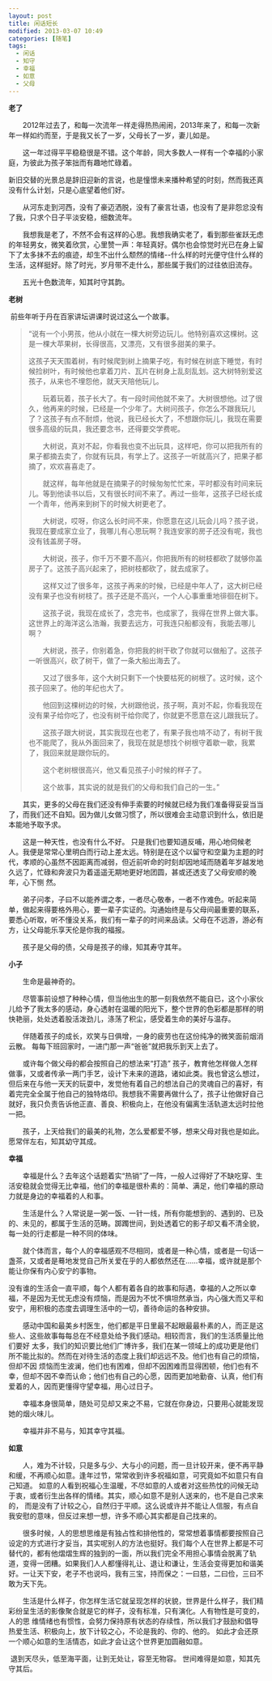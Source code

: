 ```yaml
---
layout: post
title: 闲话短长
modified: 2013-03-07 10:49
categories: [随笔]
tags: 
  - 闲话 
  - 知守 
  - 幸福 
  - 如意 
  - 父母
---
```


**老了** 

　　2012年过去了，和每一次流年一样走得热热闹闹，2013年来了，和每一次新年一样如约而至，于是我又长了一岁，父母长了一岁，妻儿如是。 

　　这一年过得平平稳稳很是不错。这个年龄，同大多数人一样有一个幸福的小家庭，为彼此为孩子笨拙而有趣地忙碌着。 

​		新旧交替的光景总是辞旧迎新的言说，也是憧憬未来播种希望的时刻，然而我还真没有什么计划，只是心底望着他们好。 

　　从河东走到河西，没有了豪迈洒脱，没有了豪言壮语，也没有了是非怨忿没有了我，只求个日子平淡安稳，细数流年。 <!-- more -->

　　我想我是老了，不然不会有这样的心思。我想我确实老了，看到那些雀跃无虑的年轻男女，微笑着欣赏，心里赞一声：年轻真好。偶尔也会惊觉时光已在身上留下了太多抹不去的痕迹，却生不出什么颓然的情绪--什么样的时光便守住什么样的生活，这样挺好。除了时光，岁月带不走什么，那些属于我们的过往依旧流存。   

　　五光十色数流年，知其时守其韵。



**老树**

​		前些年听于丹在百家讲坛讲课时说过这么一个故事。

>​		“说有一个小男孩，他从小就在一棵大树旁边玩儿。他特别喜欢这棵树。这是一棵大苹果树，长得很高，又漂亮，又有很多甜美的果子。
>
>​		这孩子天天围着树，有时候爬到树上摘果子吃，有时候在树底下睡觉，有时候捡树叶，有时候他也拿着刀片、瓦片在树身上乱刻乱划。这大树特别爱这孩子，从来也不埋怨他，就天天陪他玩儿。 
>
>　　玩着玩着，孩子长大了。有一段时间他就不来了。大树很想他。过了很久，他再来的时候，已经是一个少年了。大树问孩子，你怎么不跟我玩儿了？这孩子有点不耐烦，他说，我已经长大了，不想跟你玩儿，我现在需要很多高级的玩具，我还要念书，还得要交学费呢。 
>
>　　大树说，真对不起，你看我也变不出玩具，这样吧，你可以把我所有的果子都摘去卖了，你就有玩具，有学上了。这孩子一听就高兴了，把果子都摘了，欢欢喜喜走了。
>
>　　就这样，每年他就是在摘果子的时候匆匆忙忙来，平时都没有时间来玩儿。等到他读书以后，又有很长时间不来了。再过一些年，这孩子已经长成一个青年，他再来到树下的时候大树更老了。
>
>　　大树说，哎呀，你这么长时间不来，你愿意在这儿玩会儿吗？孩子说，我现在要成家立业了，我哪儿有心思玩啊？我连安家的房子还没有呢，我也没有钱盖房子呀。
>
>　　大树说，孩子，你千万不要不高兴，你把我所有的树枝都砍了就够你盖房子了。这孩子高兴起来了，把树枝都砍了，就去成家了。
>
>　　这样又过了很多年，这孩子再来的时候，已经是中年人了，这大树已经没有果子也没有树枝了。孩子还是不高兴，一个人心事重重地徘徊在树下。
>
>　　这孩子说，我现在成长了，念完书，也成家了，我得在世界上做大事。这世界上的海洋这么浩瀚，我要去远方，可我连只船都没有，我能去哪儿啊？
>
>　　大树说，孩子，你别着急，你把我的树干砍了你就可以做船了。这孩子一听很高兴，砍了树干，做了一条大船出海去了。
>
>　　又过了很多年，这个大树只剩下一个快要枯死的树根了。这时候，这个孩子回来了。他的年纪也大了。
>
>　　他回到这棵树边的时候，大树跟他说，孩子啊，真对不起，你看我现在没有果子给你吃了，也没有树干给你爬了，你就更不愿意在这儿跟我玩了。
>
>　　这孩子跟大树说，其实我现在也老了，有果子我也啃不动了，有树干我也不能爬了，我从外面回来了，我现在就是想找个树根守着歇一歇，我累了，我回来就是跟你玩的。
>
>　　这个老树根很高兴，他又看见孩子小时候的样子了。
>
>　　这个故事，其实说的就是我们的父母和我们自己的一生。”

　　其实，更多的父母在我们还没有伸手索要的时候就已经为我们准备得妥妥当当了，而我们还不自知。因为做儿女做习惯了，所以很难会主动意识到什么，依旧是本能地予取予求。  

　　这是一种天性，也没有什么不好。 只是我们也要知道反哺，用心地伺候老人。我便是常常心里明白而行动上差太远。特别是在这个以留守和空巢为主题的时代，孝顺的心虽然不因距离而减弱，但近前听命的时刻却因地域而随着年岁越发地久远了，忙碌和奔波只为着遥遥无期地更好地团圆，甚或还透支了父母安顺的晚年，心下恻 然。

　　弟子问孝，子曰不以能养谓之孝，一者尽心敬奉，一者不作难色。听起来简单，做起来得要格外用心，要一辈子实证的。沟通始终是与父母间最重要的联系，要悉心听取，听不懂没关系，我们有一辈子的时间来品读。父母在不远游，游必有方，让父母能乐享天伦是你我的福报。     

　　孩子是父母的债，父母是孩子的缘，知其寿守其年。

 

**小子**

　　生命是最神奇的。 

　　尽管事前设想了种种心情，但当他出生的那一刻我依然不能自已，这个小家伙儿给予了我太多的感动，身心透射在温暖的阳光下，整个世界的色彩都是那样的明快艳丽，处处透着股活泼劲儿，涤荡了积尘，感受着生命的美好与温存。     

　　伴随着孩子的成长，欢笑与日俱增，一身的疲劳也在这份纯净的微笑面前烟消云散。 每每下班回家时，一进门那一声“爸爸”就把我乐到天上去了。   

　　或许每个做父母的都会按照自己的想法来“打造” 孩子，教育他怎样做人怎样做事，又或者传承一两门手艺，设计下未来的道路，诸如此类。我也曾这么想过，但后来在与他一天天的玩耍中，发觉他有着自己的想法自己的灵魂自己的喜好，有着完完全全属于他自己的独特烙印。我想我不需要再做什么了，孩子让他做好自己就好，我只负责告诉他正直、善良、积极向上，在他没有偏离生活轨道太远时拉他一把。   

　　孩子，上天给我们的最美的礼物，怎么爱都爱不够，想来父母对我也是如此。愿常伴左右，知其幼守其成。  

 

**幸福**     

　　幸福是什么？去年这个话题着实“热销”了一阵，一般人过得好了不缺吃穿、生活安稳就会觉得无比幸福，他们的幸福是很朴素的：简单、满足，他们幸福的原动力就是身边的幸福着的人和事。     

　　生活是什么？人常说是一粥一饭、一针一线，所有你能想到的、遇到的、已及的、未见的，都属于生活的范畴。踯躅世间，到处透着它的影子却又看不清全貌，每一处的行走都是一种不同的体味。  

　　就个体而言，每个人的幸福感观不尽相同，或者是一种心情，或者是一句话一盏茶，又或者是蓦地发觉自己所关爱在乎的人都依然还在……幸福，或许就是那个能让你保有内心安宁的事物。 

​		没有谁的生活会一直平顺，每个人都有着各自的故事和际遇，幸福的人之所以幸福，不是因为无忧无虑没有烦恼，而是因为不忧不惧坦然承当，内心强大而又平和安宁，用积极的态度去调理生活中的一切，善待命运的各种安排。

　　感动中国和最美乡村医生，他们都是平日里最不起眼最最朴素的人，而正是这些人、这些故事每每总在不经意处给予我们感动。相较而言，我们的生活质量比他们要好 太多，我们的知识要比他们广博许多，我们在某一领域上的成功更是他们所不能比拟的。然而在对待生活的态度上我们却远远不及。他们也有自己的烦恼，但却不因 烦恼而生波澜，他们也有困难，但却不因困难而显得困顿，他们也有不幸，但却不因不幸而认命；他们也有自己的心愿，因而更加地勤奋、认真，他们有爱着的人，因而更懂得守望幸福，用心过日子。

　　幸福本身很简单，随处可见却又来之不易，它就在你身边，只要用心就能发现她的烟火味儿。  

　　幸福并非不易与，知其幸守其福。   

 

**如意** 

　　人，难为不计较，只是多与少、大与小的问题，而一旦计较开来，便不再平静和缓，不再顺心如意。逢年过节，常常收到许多祝福如意，可究竟如不如意只有自己知道。 如意的人看到祝福心生温暖，不尽如意的人或者对这些热忱的问候无动于衷，或者衍生出各样的情绪。其实，顺心如意不是别人送来的，也不是自己求来的， 而是没有了计较之心，自然归于平顺。这么说或许并不能让人信服，有点自我安慰的意味，但反过来想一想，许多不顺心其实都是自己找来的。  

　　很多时候，人的思想思维是有独占性和排他性的，常常想着事情都要按照自己设定的方式进行才妥当，其实呢别人的方法也挺好。我们每个人在世界上都是不可替代的，都有他熠熠生辉的独到的一面，所以我们完全不用担心事情会脱离了轨道，变得一团糟。如果我们人人都懂得礼让、退让和谦让，生活会变得更加和谐美好。一让天下安，老子不也说吗，我有三宝，持而保之：一曰慈，二曰俭，三曰不敢为天下先。

　　生活是什么样子，你怎样生活它就呈现怎样的状貌，世界是什么样子，我们精彩纷呈生活的影像聚合就是它的样子，没有标准，只有演化。人有物性是可变的，人的思 维情绪也有惯性，会努力保持原有状态的存续性，所以我们才鼓励和倡导热爱生活、积极向上，放下计较之心，不论是我的、你的、他的。 如此才会还原一个顺心如意的生活情态，如此才会让这个世界更加圆融如意。

​		退到天尽头，低至海平面，让到无处让，容至无物容。 世间难得是如意，知其先守其后。